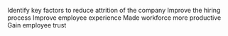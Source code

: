 Identify key factors to reduce attrition of the company
Improve the hiring process
Improve employee experience
Made workforce more productive
Gain employee trust
